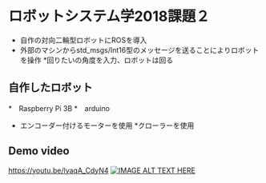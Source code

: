 # ロボットシステム学2018課題２

* 自作の対向二輪型ロボットにROSを導入
* 外部のマシンからstd_msgs/Int16型のメッセージを送ることによりロボットを操作
*回りたいの角度を入力、ロボットは回る

## 自作したロボット

*　Raspberry Pi 3B
*　arduino
* エンコーダー付けるモーターを使用
*クローラーを使用



## Demo video
https://youtu.be/lyaqA_CdyN4
[![IMAGE ALT TEXT HERE](http://img.youtube.com/vi/lyaqA_CdyN4/0.jpg)](http://www.youtube.com/watch?v=lyaqA_CdyN4)
